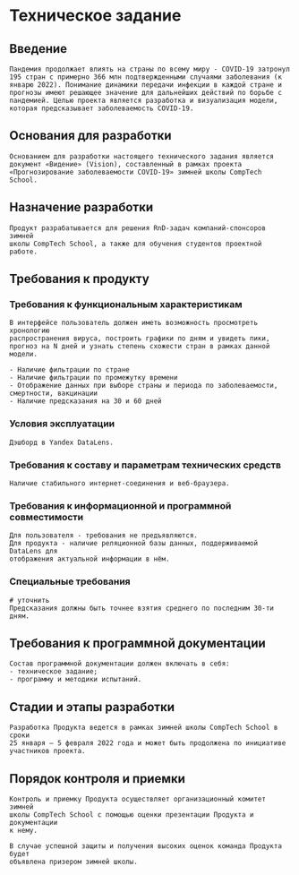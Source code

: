 # Техническое задание
 
## Введение

```
Пандемия продолжает влиять на страны по всему миру - COVID‐19 затронул 
195 стран с примерно 366 млн подтвержденными случаями заболевания (к 
январю 2022). Понимание динамики передачи инфекции в каждой стране и 
прогнозы имеют решающее значение для дальнейших действий по борьбе с 
пандемией. Целью проекта является разработка и визуализация модели, 
которая предсказывает заболеваемость COVID-19.
```

## Основания для разработки

```
Основанием для разработки настоящего технического задания является 
документ «Видение» (Vision), составленный в рамках проекта 
«Прогнозирование заболеваемости COVID-19» зимней школы CompTech School.
 ```
 
## Назначение разработки
 
```
Продукт разрабатывается для решения RnD-задач компаний-спонсоров зимней 
школы CompTech School, а также для обучения студентов проектной работе.
```
 
## Требования к продукту
 
### Требования к функциональным характеристикам

```
В интерфейсе пользователь должен иметь возможность просмотреть хронологию
распространения вируса, построить графики по дням и увидеть пики, 
прогноз на N дней и узнать степень схожести стран в рамках данной 
модели.

- Наличие фильтрации по стране
- Наличие фильтрации по промежутку времени
- Отображение данных при выборе страны и периода по заболеваемости,
смертности, вакцинации 
- Наличие предсказания на 30 и 60 дней
```
 
### Условия эксплуатации

```
Дэшборд в Yandex DataLens.
```
 
### Требования к составу и параметрам технических средств

```
Наличие стабильного интернет-соединения и веб-браузера.
 ```
 
### Требования к информационной и программной совместимости

```
Для пользователя - требования не предъявляются.
Для продукта - наличие реляционной базы данных, поддерживаемой DataLens для 
отображения актуальной информации в нём.
```
 
### Специальные требования

```
# уточнить
Предсказания должны быть точнее взятия среднего по последним 30-ти дням.
```
 
## Требования к программной документации

```
Состав программной документации должен включать в себя: 
- техническое задание; 
- программу и методики испытаний.
```
 
## Стадии и этапы разработки

```
Разработка Продукта ведется в рамках зимней школы CompTech School в сроки
25 января – 5 февраля 2022 года и может быть продолжена по инициативе 
участников проекта.
```
 
## Порядок контроля и приемки

```
Контроль и приемку Продукта осуществляет организационный комитет зимней
школы CompTech School с помощью оценки презентации Продукта и документации
к нему.

В случае успешной защиты и получения высоких оценок команда Продукта будет
объявлена призером зимней школы.
```
